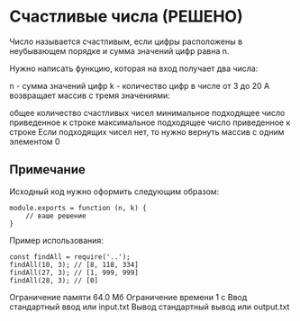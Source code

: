 # Счастливые числа (РЕШЕНО)
Число называется счастливым, если цифры расположены в неубывающем порядке и сумма значений цифр равна n.

Нужно написать функцию, которая на вход получает два числа:

n - сумма значений цифр
k - количество цифр в числе от 3 до 20
А возвращает массив с тремя значениями:

общее количество счастливых чисел
минимальное подходящее число приведенное к строке
максимальное подходящее число приведенное к строке
Если подходящих чисел нет, то нужно вернуть массив c одним элементом 0

## Примечание
Исходный код нужно оформить следующим образом:
```
module.exports = function (n, k) {  
    // ваше решение
}
```
Пример использования:
```
const findAll = require('..');
findAll(10, 3); // [8, 118, 334]
findAll(27, 3); // [1, 999, 999]
findAll(28, 3); // [0]
```
Ограничение памяти
64.0 Мб
Ограничение времени
1 с
Ввод
стандартный ввод или input.txt
Вывод
стандартный вывод или output.txt
